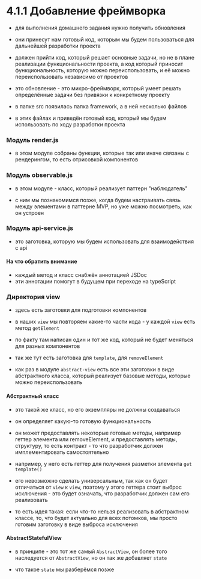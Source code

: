 # 4.1.1 Добавление фреймворка

- для выполнения домашнего задания нужно получить обновления
- они принесут нам готовый код, которым мы будем пользоваться для дальнейшей разработки проекта

- должен прийти код, который решает основные задачи, но не в плане реализации функциональности проекта, а код который приносит функциональность, которую можно переиспользовать, и её можно переиспользовать независимо от проектов

- это обновление - это микро-фреймворк, который умеет решать определённые задачи без привязки к конкретному проекту

- в папке src появилась папка framework, а в ней несколько файлов

- в этих файлах и приведён готовый код, который мы будем использовать по ходу разработки проекта

### Модуль render.js

- в этом модуле собраны функции, которые так или иначе связаны с рендерингом, то есть отрисовкой компонентов

### Модуль observable.js

- в этом модуле - класс, который реализует паттерн "наблюдатель"

- с ним мы познакомимся позже, когда будем настраивать связь между элементами в паттерне MVP, но уже можно посмотреть, как он устроен

### Модуль api-service.js

- это заготовка, которую мы будем использовать для взаимодействия с api

#### На что обратить внимание

- каждый метод и класс снабжён аннотацией JSDoc
- эти аннотации помогут в будущем при переходе на typeScript

### Директория view

- здесь есть заготовки для подготовки компонентов

- в наших `view` мы повторяем какие-то части кода - у каждой `view` есть метод `getElement`

- по факту там написан один и тот же код, который не будет меняться для разных компонентов

- так же тут есть заготовка для `template`, для `removeElement`

- как раз в модуле `abstract-view` есть все эти заготовки в виде абстрактного класса, который реализует базовые методы, которые можно переиспользовать

#### Абстрактный класс

- это такой же класс, но его экземпляры не должны создаваться

- он определяет какую-то готовую функциональность

- он может предоставлять некоторые готовые методы, например геттер элемента или removeElement, и предоставлять методы, структуру, то есть контракт - то что разработчик должен имплементировать самостоятельно

- например, у него есть геттер для получения разметки элемента `get template()`

- его невозможно сделать универсальным, так как он будет отличаться от `view` к `view`, поэтому у этого геттера стоит выброс исключения - это будет означать, что разработчик должен сам его реализовать

- то есть идея такая: если что-то нельзя реализовать в абстрактном классе, то, что будет актуально для всех потомков, мы просто готовим заготовку в виде выброса исключения

#### AbstractStatefulView

- в принципе - это тот же самый `AbstractView`, он более того наследуется от `AbstractView`, но он так же добавляет `state`

- что такое `state` мы разберёмся позже
